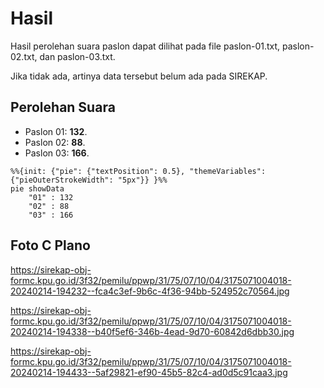 # Hasil

Hasil perolehan suara paslon dapat dilihat pada file paslon-01.txt, paslon-02.txt, dan paslon-03.txt.

Jika tidak ada, artinya data tersebut belum ada pada SIREKAP.

## Perolehan Suara

 * Paslon 01: **132**.
 * Paslon 02: **88**.
 * Paslon 03: **166**.

```mermaid
%%{init: {"pie": {"textPosition": 0.5}, "themeVariables": {"pieOuterStrokeWidth": "5px"}} }%%
pie showData
    "01" : 132
    "02" : 88
    "03" : 166
```
## Foto C Plano

https://sirekap-obj-formc.kpu.go.id/3f32/pemilu/ppwp/31/75/07/10/04/3175071004018-20240214-194232--fca4c3ef-9b6c-4f36-94bb-524952c70564.jpg

https://sirekap-obj-formc.kpu.go.id/3f32/pemilu/ppwp/31/75/07/10/04/3175071004018-20240214-194338--b40f5ef6-346b-4ead-9d70-60842d6dbb30.jpg

https://sirekap-obj-formc.kpu.go.id/3f32/pemilu/ppwp/31/75/07/10/04/3175071004018-20240214-194433--5af29821-ef90-45b5-82c4-ad0d5c91caa3.jpg
